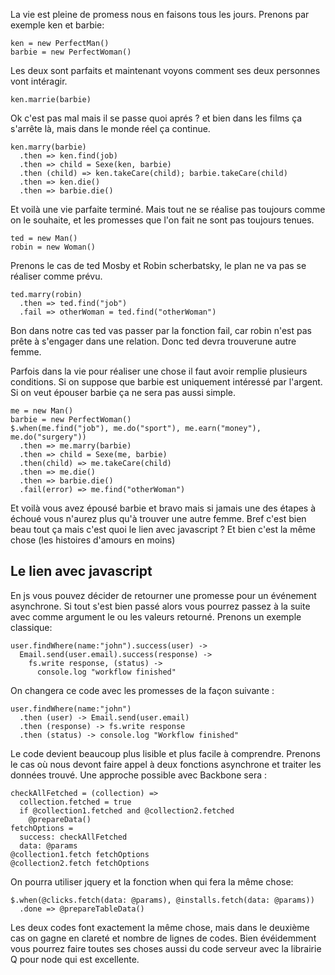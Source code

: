 La vie est pleine de promess nous en faisons tous les jours. Prenons par exemple ken et barbie:


    ken = new PerfectMan()
    barbie = new PerfectWoman()

Les deux sont parfaits et maintenant voyons comment ses deux personnes vont intéragir. 


    ken.marrie(barbie)

Ok c'est pas mal mais il se passe quoi aprés ? et bien dans les films ça s'arrête là, mais dans le monde réel ça continue.


    ken.marry(barbie)
      .then => ken.find(job)
      .then => child = Sexe(ken, barbie)
      .then (child) => ken.takeCare(child); barbie.takeCare(child)
      .then => ken.die()
      .then => barbie.die()

Et voilà une vie parfaite terminé. Mais tout ne se réalise pas toujours comme on le souhaite, et les promesses que l'on fait ne sont pas toujours tenues. 

    ted = new Man()
    robin = new Woman()

Prenons le cas de ted Mosby et Robin scherbatsky, le plan ne va pas se réaliser comme prévu. 

    ted.marry(robin)
      .then => ted.find("job")
      .fail => otherWoman = ted.find("otherWoman")

Bon dans notre cas ted vas passer par la fonction fail, car robin n'est pas prête à s'engager dans une relation. Donc ted devra trouverune autre femme.

Parfois dans la vie pour réaliser une chose il faut avoir remplie plusieurs conditions. 
Si on suppose que barbie est uniquement intéressé par l'argent. Si on veut épouser barbie ça ne sera pas aussi simple. 

    me = new Man()
    barbie = new PerfectWoman()
    $.when(me.find("job"), me.do("sport"), me.earn("money"), me.do("surgery"))
      .then => me.marry(barbie)
      .then => child = Sexe(me, barbie)
      .then(child) => me.takeCare(child)
      .then => me.die()
      .then => barbie.die()
      .fail(error) => me.find("otherWoman")

Et voilà vous avez épousé barbie et bravo mais si jamais une des étapes à échoué vous n'aurez plus qu'à trouver une autre femme.
Bref c'est bien beau tout ça mais c'est quoi le lien avec javascript ? Et bien c'est la même chose (les histoires d'amours en moins) 

## Le lien avec javascript

En js vous pouvez décider de retourner une promesse pour un événement asynchrone. 
Si tout s'est bien passé alors vous pourrez passez à la suite avec comme argument le ou les valeurs retourné.
Prenons un exemple classique:

    user.findWhere(name:"john").success(user) ->
      Email.send(user.email).success(response) ->
        fs.write response, (status) ->
          console.log "workflow finished"

On changera ce code avec les promesses de la façon suivante :

    user.findWhere(name:"john")
      .then (user) -> Email.send(user.email)
      .then (response) -> fs.write response
      .then (status) -> console.log "Workflow finished" 

Le code devient beaucoup plus lisible et plus facile à comprendre.
Prenons le cas où nous devont faire appel à deux fonctions asynchrone et traiter les données trouvé.
Une approche possible avec Backbone sera :

    checkAllFetched = (collection) =>
      collection.fetched = true
      if @collection1.fetched and @collection2.fetched
        @prepareData()
    fetchOptions =
      success: checkAllFetched
      data: @params
    @collection1.fetch fetchOptions
    @collection2.fetch fetchOptions

On pourra utiliser jquery et la fonction when qui fera la même chose:

    $.when(@clicks.fetch(data: @params), @installs.fetch(data: @params))
      .done => @prepareTableData()

Les deux codes font exactement la même chose, mais dans le deuxième cas on gagne en clareté et nombre de lignes de codes.
Bien évéidemment vous pourrez faire toutes ses choses aussi du code serveur avec la librairie Q pour node qui est excellente. 
